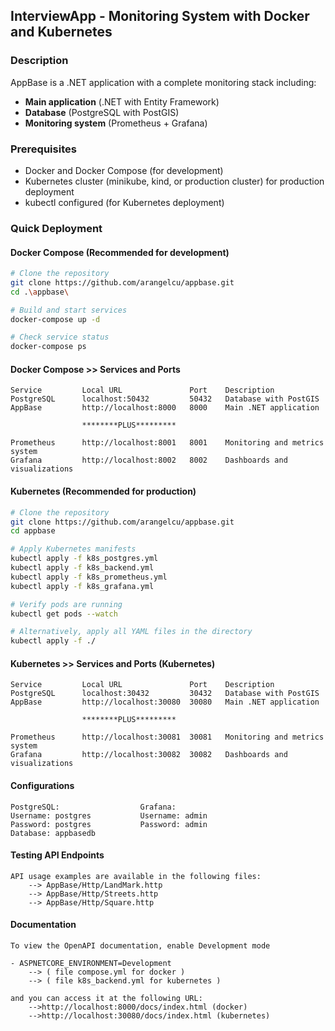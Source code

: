 ## InterviewApp - Monitoring System with Docker and Kubernetes

### Description

AppBase is a .NET application with a complete monitoring stack including:
- **Main application** (.NET with Entity Framework)
- **Database** (PostgreSQL with PostGIS)
- **Monitoring system** (Prometheus + Grafana)

### Prerequisites

- Docker and Docker Compose (for development)
- Kubernetes cluster (minikube, kind, or production cluster) for production deployment
- kubectl configured (for Kubernetes deployment)

### Quick Deployment

#### Docker Compose (Recommended for development)

```bash
# Clone the repository
git clone https://github.com/arangelcu/appbase.git
cd .\appbase\

# Build and start services
docker-compose up -d

# Check service status
docker-compose ps
```

#### Docker Compose >> Services and Ports
``` 
Service	        Local URL               Port	Description
PostgreSQL      localhost:50432	        50432	Database with PostGIS
AppBase     	http://localhost:8000	8000	Main .NET application

                ********PLUS*********
                
Prometheus      http://localhost:8001	8001	Monitoring and metrics system
Grafana	        http://localhost:8002	8002	Dashboards and visualizations
```

#### Kubernetes (Recommended for production)
```bash 
# Clone the repository
git clone https://github.com/arangelcu/appbase.git
cd appbase

# Apply Kubernetes manifests
kubectl apply -f k8s_postgres.yml
kubectl apply -f k8s_backend.yml
kubectl apply -f k8s_prometheus.yml
kubectl apply -f k8s_grafana.yml

# Verify pods are running
kubectl get pods --watch

# Alternatively, apply all YAML files in the directory
kubectl apply -f ./
```
#### Kubernetes >> Services and Ports (Kubernetes)
``` 
Service	        Local URL               Port	Description
PostgreSQL      localhost:30432	        30432	Database with PostGIS
AppBase     	http://localhost:30080	30080	Main .NET application

                ********PLUS*********
                
Prometheus      http://localhost:30081	30081	Monitoring and metrics system
Grafana	        http://localhost:30082	30082	Dashboards and visualizations
```

#### Configurations
``` 
PostgreSQL:                  Grafana:
Username: postgres           Username: admin
Password: postgres           Password: admin
Database: appbasedb
``` 

#### Testing API Endpoints
```
API usage examples are available in the following files:
    --> AppBase/Http/LandMark.http
    --> AppBase/Http/Streets.http
    --> AppBase/Http/Square.http
```

#### Documentation
``` 
To view the OpenAPI documentation, enable Development mode 

- ASPNETCORE_ENVIRONMENT=Development 
    --> ( file compose.yml for docker )
    --> ( file k8s_backend.yml for kubernetes )

and you can access it at the following URL:
    -->http://localhost:8000/docs/index.html (docker)
    -->http://localhost:30080/docs/index.html (kubernetes)
``` 

